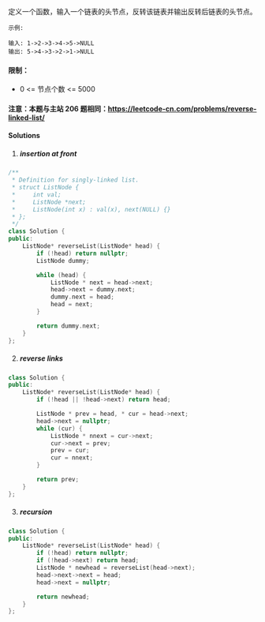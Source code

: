 定义一个函数，输入一个链表的头节点，反转该链表并输出反转后链表的头节点。

 
```
示例:

输入: 1->2->3->4->5->NULL
输出: 5->4->3->2->1->NULL
```

 

#### 限制：

- 0 <= 节点个数 <= 5000

 

#### 注意：本题与主站 206 题相同：https://leetcode-cn.com/problems/reverse-linked-list/


#### Solutions

1. ##### insertion at front

```c++
/**
 * Definition for singly-linked list.
 * struct ListNode {
 *     int val;
 *     ListNode *next;
 *     ListNode(int x) : val(x), next(NULL) {}
 * };
 */
class Solution {
public:
    ListNode* reverseList(ListNode* head) {
        if (!head) return nullptr;
        ListNode dummy;

        while (head) {
            ListNode * next = head->next;
            head->next = dummy.next;
            dummy.next = head;
            head = next;
        }

        return dummy.next;
    }
};
```

2. ##### reverse links

```c++
class Solution {
public:
    ListNode* reverseList(ListNode* head) {
        if (!head || !head->next) return head;

        ListNode * prev = head, * cur = head->next;
        head->next = nullptr;
        while (cur) {
            ListNode * nnext = cur->next;
            cur->next = prev;
            prev = cur;
            cur = nnext;
        }

        return prev;
    }
};
```


3. ##### recursion

```c++
class Solution {
public:
    ListNode* reverseList(ListNode* head) {
        if (!head) return nullptr;
        if (!head->next) return head;
        ListNode * newhead = reverseList(head->next);
        head->next->next = head;
        head->next = nullptr;

        return newhead;
    }
};
```